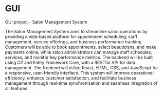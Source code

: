 # GUI
GUI project - Salon Management System

The Salon Management System aims to streamline salon operations by providing a web-based platform for appointment scheduling, staff management, service offerings, and business performance tracking. Customers will be able to book appointments, select beauticians, and make payments online, while salon administrators can manage staff schedules, services, and monitor key performance metrics. The backend will be built using C# and Entity Framework Core, with a RESTful API for data management. The frontend will utilize React, HTML, CSS, and JavaScript for a responsive, user-friendly interface. This system will improve operational efficiency, enhance customer satisfaction, and facilitate business management through real-time synchronization and seamless integration of all features.
